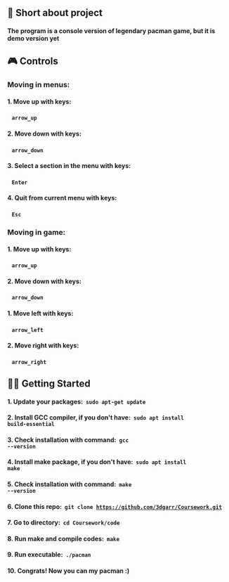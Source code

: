 ## 📜 Short about project
#### The program is a console version of legendary pacman game, but it is demo version yet

## 🎮 Controls
### Moving in menus:
#### 1. Move up with keys: 
#### &nbsp;&nbsp; <code><strong>arrow_up</strong></code>
#### 2. Move down with keys: 
#### &nbsp;&nbsp; <code><strong>arrow_down</strong></code>
#### 3. Select a section in the menu with keys: 
#### &nbsp;&nbsp; <code><strong>Enter</strong></code>
#### 4. Quit from current menu with keys: 
#### &nbsp;&nbsp; <code><strong>Esc</strong></code>

### Moving in game:
#### 1. Move up with keys: 
#### &nbsp;&nbsp; <code><strong>arrow_up</strong></code>
#### 2. Move down with keys: 
#### &nbsp;&nbsp; <code><strong>arrow_down</strong></code>
#### 1. Move left with keys: 
#### &nbsp;&nbsp; <code><strong>arrow_left</strong></code>
#### 2. Move right with keys: 
#### &nbsp;&nbsp; <code><strong>arrow_right</strong></code>


## 👨‍💻 Getting Started
#### 1. Update your packages: &nbsp;**<code>sudo apt-get update</code>**
#### 2. Install GCC compiler, if you don't have: &nbsp;**<code>sudo apt install build-essential</code>**
#### 3. Check installation with command: &nbsp;**<code>gcc --version</code>**
#### 4. Install make package, if you don't have: &nbsp;**<code>sudo apt install make</code>**
#### 5. Check installation with command: &nbsp;**<code>make --version</code>**
#### 6. Clone this repo: &nbsp;**<code>git clone https://github.com/3dgarr/Coursework.git</code>**
#### 7. Go to directory: &nbsp;**<code>cd Coursework/code</code>**
#### 8. Run make and compile codes: &nbsp;**<code>make</code>**
#### 9. Run executable: &nbsp;**<code>./pacman</code>**
#### 10. Congrats! Now you can my pacman :)